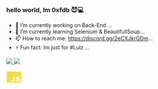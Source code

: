 ### hello world, Im 0xfdb 😈💻

- 🔭 I’m currently working on Back-End ...
- 🌱 I’m currently learning  Selenium & BeautifullSoup...
- 📫 How to reach me: https://discord.gg/2eCXJkrGDm...
- ⚡ Fun fact: Im just for #Lulz ...
<div>
    <a href="https://github.com/0fxdb">
    <img height="180em" src="https://github-readme-stats.vercel.app/api?username=0fxdb&show_icons=true&theme=highcontrast&include_all_commits=true&count_private=true"/>
    <img height="180em" src="https://github-readme-stats.vercel.app/api/top-langs/?username=rafaballerini&layout=compact&langs_count=16&theme=highcontrast"/>
</div>

<div style="display: inline_block"><br>
    <img align="center" alt="Rafa-Js" height="30" width="40" src="https://raw.githubusercontent.com/devicons/devicon/master/icons/javascript/javascript-plain.svg">
</div>
